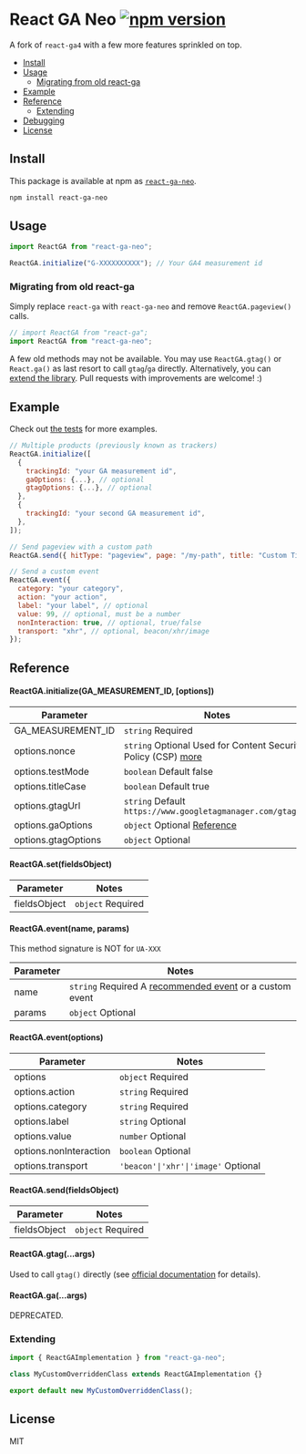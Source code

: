 # React GA Neo [![npm version](https://badge.fury.io/js/react-ga-neo.svg)](https://www.npmjs.com/package/react-ga-neo)

A fork of `react-ga4` with a few more features sprinkled on top.

<!-- TOC depthFrom:2 depthTo:3 -->

- [Install](#install)
- [Usage](#usage)
  - [Migrating from old react-ga](#migrating-from-old-react-ga)
- [Example](#example)
- [Reference](#reference)
  - [Extending](#extending)
- [Debugging](#debugging)
- [License](#license)

<!-- /TOC -->

## Install

This package is available at npm as [`react-ga-neo`](https://www.npmjs.com/package/react-ga-neo).

```sh
npm install react-ga-neo
```

## Usage

```js
import ReactGA from "react-ga-neo";

ReactGA.initialize("G-XXXXXXXXXX"); // Your GA4 measurement id
```

### Migrating from old react-ga

Simply replace `react-ga` with `react-ga-neo` and remove `ReactGA.pageview()` calls.

```js
// import ReactGA from "react-ga";
import ReactGA from "react-ga-neo";
```

A few old methods may not be available. You may use `ReactGA.gtag()` or `React.ga()` as last resort to call `gtag`/`ga` directly. Alternatively, you can [extend the library](#extending). Pull requests with improvements are welcome! :)

## Example

Check out [the tests](src/ga4.test.js) for more examples.

```js
// Multiple products (previously known as trackers)
ReactGA.initialize([
  {
    trackingId: "your GA measurement id",
    gaOptions: {...}, // optional
    gtagOptions: {...}, // optional
  },
  {
    trackingId: "your second GA measurement id",
  },
]);

// Send pageview with a custom path
ReactGA.send({ hitType: "pageview", page: "/my-path", title: "Custom Title" });

// Send a custom event
ReactGA.event({
  category: "your category",
  action: "your action",
  label: "your label", // optional
  value: 99, // optional, must be a number
  nonInteraction: true, // optional, true/false
  transport: "xhr", // optional, beacon/xhr/image
});
```

## Reference

#### ReactGA.initialize(GA_MEASUREMENT_ID, \[options\])

| Parameter           | Notes                                                                                                                   |
| ------------------- | ----------------------------------------------------------------------------------------------------------------------- |
| GA_MEASUREMENT_ID   | `string` Required                                                                                                       |
| options.nonce       | `string` Optional Used for Content Security Policy (CSP) [more](https://developers.google.com/tag-manager/web/csp)      |
| options.testMode    | `boolean` Default false                                                                                                 |
| options.titleCase   | `boolean` Default true                                                                                                  |
| options.gtagUrl     | `string` Default `https://www.googletagmanager.com/gtag/js`                                                             |
| options.gaOptions   | `object` Optional [Reference](https://developers.google.com/analytics/devguides/collection/analyticsjs/field-reference) |
| options.gtagOptions | `object` Optional                                                                                                       |

#### ReactGA.set(fieldsObject)

| Parameter    | Notes             |
| ------------ | ----------------- |
| fieldsObject | `object` Required |

#### ReactGA.event(name, params)

This method signature is NOT for `UA-XXX`

| Parameter | Notes                                                                                                                         |
| --------- | ----------------------------------------------------------------------------------------------------------------------------- |
| name      | `string` Required A [recommended event](https://developers.google.com/tag-platform/gtagjs/reference/events) or a custom event |
| params    | `object` Optional                                                                                                             |

#### ReactGA.event(options)

| Parameter              | Notes                               |
| ---------------------- | ----------------------------------- |
| options                | `object` Required                   |
| options.action         | `string` Required                   |
| options.category       | `string` Required                   |
| options.label          | `string` Optional                   |
| options.value          | `number` Optional                   |
| options.nonInteraction | `boolean` Optional                  |
| options.transport      | `'beacon'\|'xhr'\|'image'` Optional |

#### ReactGA.send(fieldsObject)

| Parameter    | Notes             |
| ------------ | ----------------- |
| fieldsObject | `object` Required |

#### ReactGA.gtag(...args)

Used to call `gtag()` directly (see [official documentation](https://developers.google.com/tag-platform/gtagjs/reference) for details).

#### ReactGA.ga(...args)

DEPRECATED.

### Extending

```js
import { ReactGAImplementation } from "react-ga-neo";

class MyCustomOverriddenClass extends ReactGAImplementation {}

export default new MyCustomOverriddenClass();
```

## License

MIT
